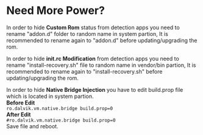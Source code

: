 # Need More Power?

In order to hide **Custom Rom** status from detection apps you need to rename "addon.d" folder to random name in system partion, It is recommended to rename again to "addon.d" before updating/upgrading the rom.

In order to hide **init.rc Modification** from detection apps you need to rename "install-recovery.sh" file to random name in vendor/bin partion, It is recommended to rename again to "install-recovery.sh" before updating/upgrading the rom.

In order to hide **Native Bridge Injection** you have to edit build.prop file which is located in system partion.<br>**Before Edit**<br>```ro.dalvik.vm.native.bridge build.prop=0```<br>**After Edit**<br>```#ro.dalvik.vm.native.bridge build.prop=0```<br>Save file and reboot.
